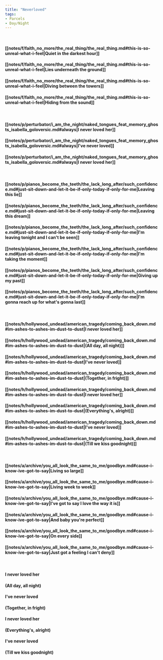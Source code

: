 ```yaml
---
title: "Neverloved"
tags:
- Parcels
- Day∕Night
---
```

&nbsp;
#### [[notes/f/faith_no_more/the_real_thing/the_real_thing.md#this-is-so-unreal-what-i-feel|Quiet in the darkest hour]]
#### [[notes/f/faith_no_more/the_real_thing/the_real_thing.md#this-is-so-unreal-what-i-feel|Lies underneath the ground]]
#### [[notes/f/faith_no_more/the_real_thing/the_real_thing.md#this-is-so-unreal-what-i-feel|Diving between the towers]]
#### [[notes/f/faith_no_more/the_real_thing/the_real_thing.md#this-is-so-unreal-what-i-feel|Hiding from the sound]]
&nbsp;
#### [[notes/p/perturbator/i_am_the_night/naked_tongues_feat_memory_ghosts_isabella_goloversic.md#always|I never loved her]]
#### [[notes/p/perturbator/i_am_the_night/naked_tongues_feat_memory_ghosts_isabella_goloversic.md#always|I've never loved]]
#### [[notes/p/perturbator/i_am_the_night/naked_tongues_feat_memory_ghosts_isabella_goloversic.md#always|I never loved her]]
&nbsp;
#### [[notes/p/pianos_become_the_teeth/the_lack_long_after/such_confidence.md#just-sit-down-and-let-it-be-if-only-today-if-only-for-me|Leaving this lie]]
#### [[notes/p/pianos_become_the_teeth/the_lack_long_after/such_confidence.md#just-sit-down-and-let-it-be-if-only-today-if-only-for-me|Leaving this dream]]
#### [[notes/p/pianos_become_the_teeth/the_lack_long_after/such_confidence.md#just-sit-down-and-let-it-be-if-only-today-if-only-for-me|I'm leaving tonight and I can't be seen]]
#### [[notes/p/pianos_become_the_teeth/the_lack_long_after/such_confidence.md#just-sit-down-and-let-it-be-if-only-today-if-only-for-me|I'm taking the moment]]
#### [[notes/p/pianos_become_the_teeth/the_lack_long_after/such_confidence.md#just-sit-down-and-let-it-be-if-only-today-if-only-for-me|Giving up my past]]
#### [[notes/p/pianos_become_the_teeth/the_lack_long_after/such_confidence.md#just-sit-down-and-let-it-be-if-only-today-if-only-for-me|I'm gonna reach up for what's gonna last]]
&nbsp;
#### [[notes/h/hollywood_undead/american_tragedy/coming_back_down.md#im-ashes-to-ashes-im-dust-to-dust|I never loved her]]
#### [[notes/h/hollywood_undead/american_tragedy/coming_back_down.md#im-ashes-to-ashes-im-dust-to-dust|(All day, all night)]]
#### [[notes/h/hollywood_undead/american_tragedy/coming_back_down.md#im-ashes-to-ashes-im-dust-to-dust|I've never loved]]
#### [[notes/h/hollywood_undead/american_tragedy/coming_back_down.md#im-ashes-to-ashes-im-dust-to-dust|(Together, in fright)]]
#### [[notes/h/hollywood_undead/american_tragedy/coming_back_down.md#im-ashes-to-ashes-im-dust-to-dust|I never loved her]]
#### [[notes/h/hollywood_undead/american_tragedy/coming_back_down.md#im-ashes-to-ashes-im-dust-to-dust|(Everything's, alright)]]
#### [[notes/h/hollywood_undead/american_tragedy/coming_back_down.md#im-ashes-to-ashes-im-dust-to-dust|I've never loved]]
#### [[notes/h/hollywood_undead/american_tragedy/coming_back_down.md#im-ashes-to-ashes-im-dust-to-dust|(Till we kiss goodnight)]]
&nbsp;
#### [[notes/a/archive/you_all_look_the_same_to_me/goodbye.md#cause-i-know-ive-got-to-say|Living so large]]
#### [[notes/a/archive/you_all_look_the_same_to_me/goodbye.md#cause-i-know-ive-got-to-say|Living week to week]]
#### [[notes/a/archive/you_all_look_the_same_to_me/goodbye.md#cause-i-know-ive-got-to-say|I've got to say I love the way it is]]
#### [[notes/a/archive/you_all_look_the_same_to_me/goodbye.md#cause-i-know-ive-got-to-say|And baby you're perfect]]
#### [[notes/a/archive/you_all_look_the_same_to_me/goodbye.md#cause-i-know-ive-got-to-say|On every side]]
#### [[notes/a/archive/you_all_look_the_same_to_me/goodbye.md#cause-i-know-ive-got-to-say|Just got a feeling I can't deny]]
&nbsp;
#### I never loved her
#### (All day, all night)
#### I've never loved
#### (Together, in fright)
#### I never loved her
#### (Everything's, alright)
#### I've never loved
#### (Till we kiss goodnight)
